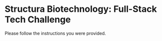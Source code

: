 # Structura Biotechnology: Full-Stack Tech Challenge

Please follow the instructions you were provided.
